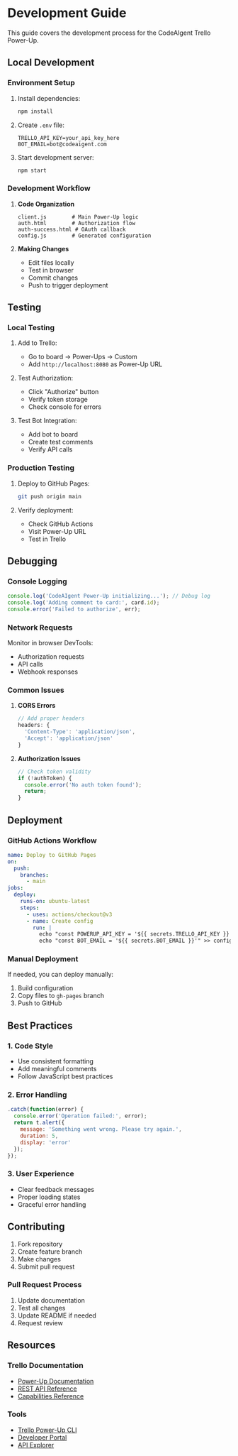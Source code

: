# Development Guide

This guide covers the development process for the CodeAIgent Trello Power-Up.

## Local Development

### Environment Setup

1. Install dependencies:
   ```bash
   npm install
   ```

2. Create `.env` file:
   ```
   TRELLO_API_KEY=your_api_key_here
   BOT_EMAIL=bot@codeaigent.com
   ```

3. Start development server:
   ```bash
   npm start
   ```

### Development Workflow

1. **Code Organization**
   ```
   client.js        # Main Power-Up logic
   auth.html        # Authorization flow
   auth-success.html # OAuth callback
   config.js        # Generated configuration
   ```

2. **Making Changes**
   - Edit files locally
   - Test in browser
   - Commit changes
   - Push to trigger deployment

## Testing

### Local Testing

1. Add to Trello:
   - Go to board → Power-Ups → Custom
   - Add `http://localhost:8080` as Power-Up URL

2. Test Authorization:
   - Click "Authorize" button
   - Verify token storage
   - Check console for errors

3. Test Bot Integration:
   - Add bot to board
   - Create test comments
   - Verify API calls

### Production Testing

1. Deploy to GitHub Pages:
   ```bash
   git push origin main
   ```

2. Verify deployment:
   - Check GitHub Actions
   - Visit Power-Up URL
   - Test in Trello

## Debugging

### Console Logging
```javascript
console.log('CodeAIgent Power-Up initializing...'); // Debug log
console.log('Adding comment to card:', card.id);
console.error('Failed to authorize', err);
```

### Network Requests
Monitor in browser DevTools:
- Authorization requests
- API calls
- Webhook responses

### Common Issues

1. **CORS Errors**
   ```javascript
   // Add proper headers
   headers: {
     'Content-Type': 'application/json',
     'Accept': 'application/json'
   }
   ```

2. **Authorization Issues**
   ```javascript
   // Check token validity
   if (!authToken) {
     console.error('No auth token found');
     return;
   }
   ```

## Deployment

### GitHub Actions Workflow

```yaml
name: Deploy to GitHub Pages
on:
  push:
    branches:
      - main
jobs:
  deploy:
    runs-on: ubuntu-latest
    steps:
      - uses: actions/checkout@v3
      - name: Create config
        run: |
          echo "const POWERUP_API_KEY = '${{ secrets.TRELLO_API_KEY }}'" > config.js
          echo "const BOT_EMAIL = '${{ secrets.BOT_EMAIL }}'" >> config.js
```

### Manual Deployment

If needed, you can deploy manually:
1. Build configuration
2. Copy files to `gh-pages` branch
3. Push to GitHub

## Best Practices

### 1. Code Style
- Use consistent formatting
- Add meaningful comments
- Follow JavaScript best practices

### 2. Error Handling
```javascript
.catch(function(error) {
  console.error('Operation failed:', error);
  return t.alert({
    message: 'Something went wrong. Please try again.',
    duration: 5,
    display: 'error'
  });
});
```

### 3. User Experience
- Clear feedback messages
- Proper loading states
- Graceful error handling

## Contributing

1. Fork repository
2. Create feature branch
3. Make changes
4. Submit pull request

### Pull Request Process
1. Update documentation
2. Test all changes
3. Update README if needed
4. Request review

## Resources

### Trello Documentation
- [Power-Up Documentation](https://developer.atlassian.com/cloud/trello/power-ups/)
- [REST API Reference](https://developer.atlassian.com/cloud/trello/rest/)
- [Capabilities Reference](https://developer.atlassian.com/cloud/trello/power-ups/capabilities/)

### Tools
- [Trello Power-Up CLI](https://github.com/trello/power-up-template)
- [Developer Portal](https://trello.com/power-ups/admin)
- [API Explorer](https://developer.atlassian.com/cloud/trello/rest/api-group-actions/) 